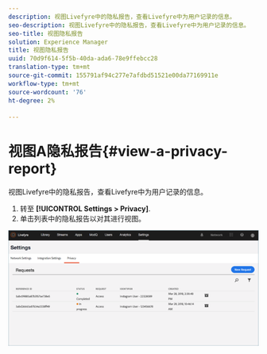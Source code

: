 ```yaml
---
description: 视图Livefyre中的隐私报告，查看Livefyre中为用户记录的信息。
seo-description: 视图Livefyre中的隐私报告，查看Livefyre中为用户记录的信息。
seo-title: 视图隐私报告
solution: Experience Manager
title: 视图隐私报告
uuid: 70d9f614-5f5b-40da-ada6-78e9ffebcc28
translation-type: tm+mt
source-git-commit: 155791af94c277e7afdbd51521e00da77169911e
workflow-type: tm+mt
source-wordcount: '76'
ht-degree: 2%

---
```



# 视图A隐私报告{#view-a-privacy-report}

视图Livefyre中的隐私报告，查看Livefyre中为用户记录的信息。

1. 转至 **[!UICONTROL Settings > Privacy]**.
1. 单击列表中的隐私报告以对其进行视图。

![](assets/privacypage5.png)

